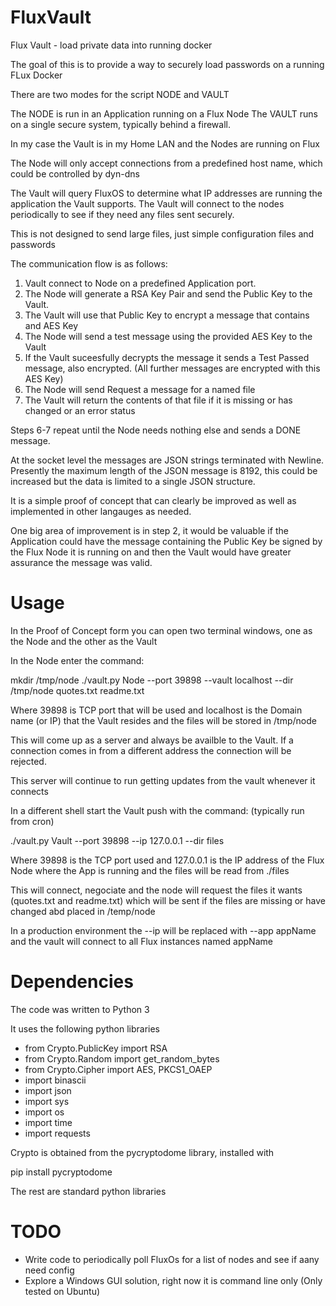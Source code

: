 # FluxVault
Flux Vault - load private data into running docker

The goal of this is to provide a way to securely load passwords on a running FLux Docker

There are two modes for the script NODE and VAULT

The NODE is run in an Application running on a Flux Node
The VAULT runs on a single secure system, typically behind a firewall.

In my case the Vault is in my Home LAN and the Nodes are running on Flux

The Node will only accept connections from a predefined host name, which could be controlled by dyn-dns

The Vault will query FluxOS to determine what IP addresses are running the application the Vault supports.
The Vault will connect to the nodes periodically to see if they need any files sent securely.

This is not designed to send large files, just simple configuration files and passwords

The communication flow is as follows:

1. Vault connect to Node on a predefined Application port.
2. The Node will generate a RSA Key Pair and send the Public Key to the Vault.
3. The Vault will use that Public Key to encrypt a message that contains and AES Key
4. The Node will send a test message using the provided AES Key to the Vault
5. If the Vault suceesfully decrypts the message it sends a Test Passed message, also encrypted.
   (All further messages are encrypted with this AES Key)
6. The Node will send Request a message for a named file
7. The Vault will return the contents of that file if it is missing or has changed or an error status

Steps 6-7 repeat until the Node needs nothing else and sends a DONE message.

At the socket level the messages are JSON strings terminated with Newline. Presently the maximum length of the JSON message is 8192, this could be increased but the data is limited to a single JSON structure.

It is a simple proof of concept that can clearly be improved as well as implemented in other langauges as needed.

One big area of improvement is in step 2, it would be valuable if the Application could have the message containing the Public Key be signed by the Flux Node it is running on and then the Vault would have greater assurance the message was valid.

# Usage

In the Proof of Concept form you can open two terminal windows, one as the Node and the other as the Vault

In the Node enter the command:

mkdir /tmp/node
./vault.py Node --port 39898 --vault localhost --dir /tmp/node quotes.txt readme.txt

Where 39898 is TCP port that will be used and localhost is the Domain name (or IP) that the Vault resides and the files will be stored in /tmp/node

This will come up as a server and always be availble to the Vault. If a connection comes in from a different address the connection will be rejected.

This server will continue to run getting updates from the vault whenever it connects

In a different shell start the Vault push with the command: (typically run from cron)

./vault.py Vault --port 39898 --ip 127.0.0.1 --dir files

Where 39898 is the TCP port used and 127.0.0.1 is the IP address of the Flux Node where the App is running and the files will be read from ./files

This will connect, negociate and the node will request the files it wants (quotes.txt and readme.txt) which will be sent if the files are missing or have changed abd placed in /temp/node

In a production environment the --ip will be replaced with --app appName and the vault will connect to all Flux instances named appName

# Dependencies

The code was written to Python 3

It uses the following python libraries

- from Crypto.PublicKey import RSA
- from Crypto.Random import get_random_bytes
- from Crypto.Cipher import AES, PKCS1_OAEP
- import binascii
- import json
- import sys
- import os
- import time
- import requests

Crypto is obtained from the pycryptodome library, installed with 

pip install pycryptodome

The rest are standard python libraries

# TODO

- Write code to periodically poll FluxOs for a list of nodes and see if aany need config
- Explore a Windows GUI solution, right now it is command line only (Only tested on Ubuntu)
